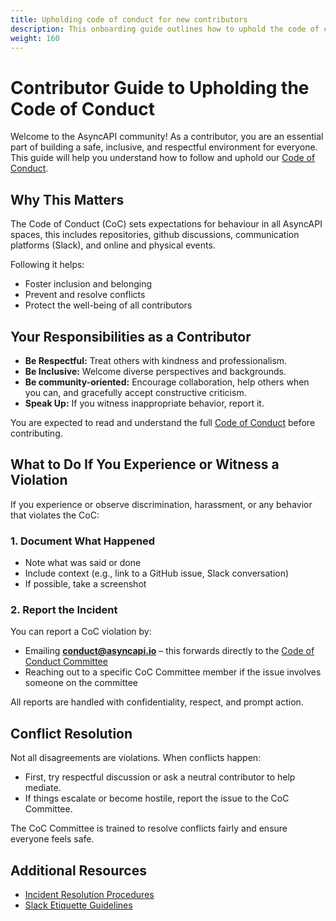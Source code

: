 ```yaml
---
title: Upholding code of conduct for new contributors
description: This onboarding guide outlines how to uphold the code of conduct document for new contributors
weight: 160
---
```


# Contributor Guide to Upholding the Code of Conduct

Welcome to the AsyncAPI community! As a contributor, you are an essential part of building a safe, inclusive, and respectful environment for everyone. This guide will help you understand how to follow and uphold our [Code of Conduct](https://github.com/asyncapi/community/blob/master/CODE_OF_CONDUCT.md).



## Why This Matters

The Code of Conduct (CoC) sets expectations for behaviour in all AsyncAPI spaces, this includes repositories, github discussions, communication platforms (Slack), and online and physical events. 

Following it helps:

- Foster inclusion and belonging
- Prevent and resolve conflicts
- Protect the well-being of all contributors



## Your Responsibilities as a Contributor

- **Be Respectful:** Treat others with kindness and professionalism.
- **Be Inclusive:** Welcome diverse perspectives and backgrounds.
- **Be community-oriented:** Encourage collaboration, help others when you can, and gracefully accept constructive criticism.
- **Speak Up:** If you witness inappropriate behavior, report it.

You are expected to read and understand the full [Code of Conduct](https://github.com/asyncapi/community/blob/master/CODE_OF_CONDUCT.md) before contributing.


## What to Do If You Experience or Witness a Violation

If you experience or observe discrimination, harassment, or any behavior that violates the CoC:

### 1. Document What Happened
- Note what was said or done
- Include context (e.g., link to a GitHub issue, Slack conversation)
- If possible, take a screenshot

### 2. Report the Incident
You can report a CoC violation by:

- Emailing **conduct@asyncapi.io** – this forwards directly to the [Code of Conduct Committee](https://github.com/asyncapi/community/blob/master/code_of_conduct/code-of-conduct-committee.md)
- Reaching out to a specific CoC Committee member if the issue involves someone on the committee

All reports are handled with confidentiality, respect, and prompt action.


## Conflict Resolution

Not all disagreements are violations. When conflicts happen:

- First, try respectful discussion or ask a neutral contributor to help mediate.
- If things escalate or become hostile, report the issue to the CoC Committee.

The CoC Committee is trained to resolve conflicts fairly and ensure everyone feels safe.


## Additional Resources
- [Incident Resolution Procedures](https://github.com/asyncapi/community/blob/master/code_of_conduct/coc-incident-resolution-procedures.md)
- [Slack Etiquette Guidelines](https://github.com/asyncapi/community/blob/master/slack-etiquette.md)